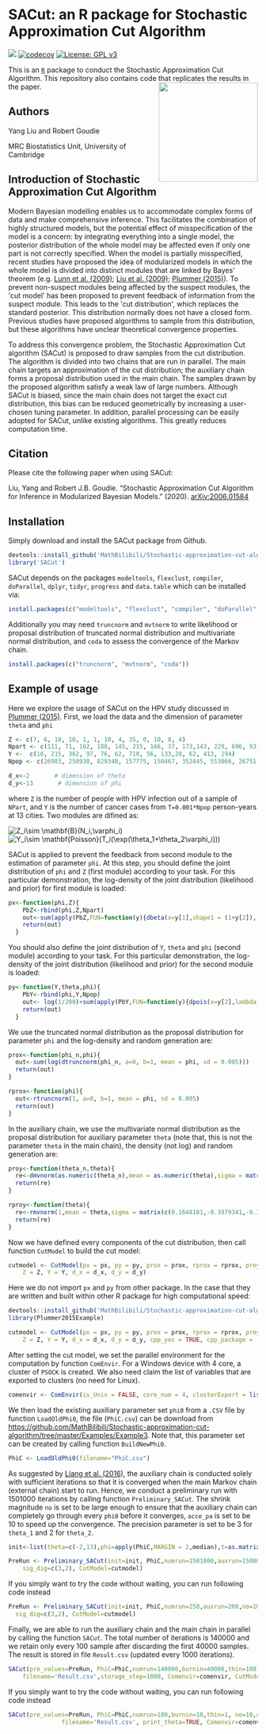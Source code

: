 # SACut: an R package for Stochastic Approximation Cut Algorithm
[![](https://travis-ci.com/MathBilibili/Stochastic-approximation-cut-algorithm.svg?branch=master)](https://travis-ci.com/MathBilibili/Stochastic-approximation-cut-algorithm)
[![codecov](https://codecov.io/gh/MathBilibili/Stochastic-approximation-cut-algorithm/branch/master/graph/badge.svg)](https://codecov.io/gh/MathBilibili/Stochastic-approximation-cut-algorithm)
[![License: GPL v3](https://img.shields.io/badge/License-GPLv3-blue.svg)](https://www.gnu.org/licenses/gpl-3.0)

This is an [`R`][R] package to conduct the Stochastic Approximation Cut Algorithm. This repository also contains code that replicates the results in the paper.
<img align="right" width="200" height="200" src="https://user-images.githubusercontent.com/24710640/81212775-495b2880-8fcd-11ea-9319-52ac4fd15f4f.png">

## Authors
Yang Liu and Robert Goudie

MRC Biostatistics Unit, University of Cambridge

## Introduction of Stochastic Approximation Cut Algorithm
Modern Bayesian modelling enables us to accommodate complex forms of data and make comprehensive inference. This facilitates the combination of highly structured models, but the potential effect of misspecification of the model is a concern: by integrating everything into a single model, the posterior distribution of the whole model may be affected even if only one part is not correctly specified. When the model is partially misspecified, recent studies have proposed the idea of modularized models in which the whole model is divided into distinct modules that are linked by Bayes' theorem (e.g. [Lunn et al. (2009)][Lunn2009]; [Liu et al. (2009)][Liu2009]; [Plummer (2015)][Plummer2015]). To prevent non-suspect modules being affected by the suspect modules, the 'cut model' has been proposed to prevent feedback of information from the suspect module. This leads to the 'cut distribution', which replaces the standard posterior. This distribution normally does not have a closed form. Previous studies have proposed algorithms to sample from this distribution, but these algorithms have unclear theoretical convergence properties.

To address this convergence problem, the Stochastic Approximation Cut algorithm (SACut) is proposed to draw samples from the cut distribution. The algorithm is divided into two chains that are run in parallel. The main chain targets an approximation of the cut distribution; the auxiliary chain forms a proposal distribution used in the main chain. The samples drawn by the proposed algorithm satisfy a weak law of large numbers. Although SACut is biased, since the main chain does not target the exact cut distribution, this bias can be reduced geometrically by increasing a user-chosen tuning parameter. In addition, parallel processing can be easily adopted for SACut, unlike existing algorithms. This greatly reduces computation time.

## Citation

Please cite the following paper when using SACut:

Liu, Yang and Robert J.B. Goudie. “Stochastic Approximation Cut Algorithm for Inference in Modularized Bayesian Models.” (2020). [	arXiv:2006.01584][arXiv]

## Installation
Simply download and install the SACut package from Github.
```r
devtools::install_github('MathBilibili/Stochastic-approximation-cut-algorithm')
library('SACut')
```

SACut depends on the packages `modeltools`, `flexclust`, `compiler`, `doParallel`, `dplyr`, `tidyr`, `progress` and `data.table` which can be installed via:
```r
install.packages(c("modeltools", "flexclust", "compiler", "doParallel", "dplyr", "tidyr","progress", "data.table"))
```

Additionally you may need `truncnorm` and `mvtnorm` to write likelihood or proposal distribution of truncated normal distribution and multivariate normal distribution, and `coda` to assess the convergence of the Markov chain.
```r
install.packages(c("truncnorm", "mvtnorm", "coda"))
```

## Example of usage
Here we explore the usage of SACut on the HPV study discussed in [Plummer (2015)][Plummer2015]. First, we load the data and the dimension of parameter `theta` and `phi`
```r
Z <- c(7, 6, 10, 10, 1, 1, 10, 4, 35, 0, 10, 8, 4)
Npart <- c(111, 71, 162, 188, 145, 215, 166, 37, 173,143, 229, 696, 93)
Y <-  c(16, 215, 362, 97, 76, 62, 710, 56, 133,28, 62, 413, 194)
Npop <- c(26983, 250930, 829348, 157775, 150467, 352445, 553066, 26751, 75815, 150302, 354993, 3683043, 507218)

d_x<-2       # dimension of theta
d_y<-13       # dimension of phi
```
where `Z` is the number of people with HPV infection out of a sample of `NPart`, and `Y` is the number of cancer cases from `T=0.001*Npop` person-years at 13 cities. Two modules are difined as:

<img src="https://latex.codecogs.com/gif.latex?Z_i\sim&space;\mathbf{B}(N_i,\varphi_i)" title="Z_i\sim \mathbf{B}(N_i,\varphi_i)" />

<img src="https://latex.codecogs.com/gif.latex?Y_i\sim&space;\mathbf{Poisson}(T_i(\exp(\theta_1&plus;\theta_2\varphi_i)))" title="Y_i\sim \mathbf{Poisson}(T_i(\exp(\theta_1+\theta_2\varphi_i)))" />

SACut is applied to prevent the feedback from second module to the estimation of parameter `phi`. At this step, you should define the joint distribution of `phi` and `Z` (first module) according to your task. For this particular demonstration, the log-density of the joint distribution (likelihood and prior) for first module is loaded:
```r
px<-function(phi,Z){
    PbZ<-rbind(phi,Z,Npart)
    out<-sum(apply(PbZ,FUN=function(y){dbeta(x=y[1],shape1 = (1+y[2]), shape2 = (1+y[3]-y[2]), log = T)},MARGIN = 2))
    return(out)
  }
```
You should also define the joint distribution of `Y`, `theta` and `phi` (second module) according to your task. For this particular demonstration, the log-density of the joint distribution (likelihood and prior) for the second module is loaded:
```r
py<-function(Y,theta,phi){
    PbY<-rbind(phi,Y,Npop)
    out<- log(1/200)+sum(apply(PbY,FUN=function(y){dpois(x=y[2],lambda = (y[3]*0.001*exp(theta[1]+theta[2]*y[1])),log = T)},MARGIN = 2))
    return(out)
  }
```
We use the truncated normal distribution as the proposal distribution for parameter `phi` and the log-density and random generation are:
```r
prox<-function(phi_n,phi){
  out<-sum(log(dtruncnorm(phi_n, a=0, b=1, mean = phi, sd = 0.005))) 
  return(out) 
}

rprox<-function(phi){
  out<-rtruncnorm(1, a=0, b=1, mean = phi, sd = 0.005)
  return(out)
}
```
In the auxiliary chain, we use the multivariate normal distribution as the proposal distribution for auxiliary parameter `theta` (note that, this is not the parameter `theta` in the main chain), the density (not log) and random generation are:
```r
proy<-function(theta_n,theta){
  re<-dmvnorm(as.numeric(theta_n),mean = as.numeric(theta),sigma = matrix(c(0.1648181,-0.3979341,-0.3979341,2.737874),ncol=2,nrow=2)/10)
  return(re)
}

rproy<-function(theta){
  re<-rmvnorm(1,mean = theta,sigma = matrix(c(0.1648181,-0.3979341,-0.3979341,2.737874),ncol=2,nrow=2)/10) %>% t()
  return(re)
}
```
Now we have defined every components of the cut distribution, then call function `CutModel` to build the cut model:
```r
cutmodel <- CutModel(px = px, py = py, prox = prox, rprox = rprox, proy = proy, rproy = rproy,
    Z = Z, Y = Y, d_x = d_x, d_y = d_y)
```
Here we do not import `px` and `py` from other package. In the case that they are written and built within other R package for high computational speed:
```r
devtools::install_github('MathBilibili/Stochastic-approximation-cut-algorithm/Examples/Example3/Plummer2015Example/')
library(Plummer2015Example)

cutmodel <- CutModel(px = px, py = py, prox = prox, rprox = rprox, proy = proy, rproy = rproy,
    Z = Z, Y = Y, d_x = d_x, d_y = d_y, cpp_yes = TRUE, cpp_package = 'Plummer2015Example')
```

After setting the cut model, we set the parallel environment for the computation by function `ComEnvir`. For a Windows device with 4 core, a cluster of `PSOCK` is created. We also need claim the list of variables that are exported to clusters (no need for Linux).
```r
comenvir <- ComEnvir(is_Unix = FALSE, core_num = 4, clusterExport = list('py','Y','Npop','dmvnorm'))
```

We then load the  existing auxiliary parameter set `phi0` from a `.CSV` file by function `LoadOldPhi0`, the file (`PhiC.csv`) can be download from <https://github.com/MathBilibili/Stochastic-approximation-cut-algorithm/tree/master/Examples/Example3>. Note that, this parameter set can be created by calling function `BuildNewPhi0`.
```r
PhiC <- LoadOldPhi0(filename="PhiC.csv")
```

As suggested by [Liang et al. (2016)][Liang2016], the auxiliary chain is conducted solely with sufficient iterations so that it is converged when the main Markov chain (external chain) start to run. Hence, we conduct a preliminary run with 1501000 iterations by calling function `Preliminary_SACut`. The shrink magnitude `no` is set to be large enough to ensure that the auxiliary chain can completely go through every `phi0` before it converges, `acce_pa` is set to be 10 to speed up the convergence. The precision parameter is set to be 3 for `theta_1` and 2 for `theta_2`.
```r
init<-list(theta=c(-2,13),phi=apply(PhiC,MARGIN = 2,median),t=as.matrix(c(-2,13)),I=1)

PreRun <- Preliminary_SACut(init=init, PhiC,numrun=1501000,auxrun=1500000,no=20000,acce_pa=10,
    sig_dig=c(3,2), CutModel=cutmodel)
```
If you simply want to try the code without waiting, you can run following code instead
```r
PreRun <- Preliminary_SACut(init=init, PhiC,numrun=250,auxrun=200,no=10,acce_pa=1,
  sig_dig=c(3,2), CutModel=cutmodel)
```

Finally, we are able to run the auxiliary chain and the main chain in parallel by calling the function `SACut`. The total number of iterations is 140000 and we retain only every 100 sample after discarding the first 40000 samples. The result is stored in file `Result.csv` (updated every 1000 iterations).
```r
SACut(pre_values=PreRun, PhiC=PhiC,numrun=140000,burnin=40000,thin=100, no=20000,acce_pa=10, sig_dig=c(3,2),
    filename='Result.csv',storage_step=1000, Comenvir=comenvir, CutModel=cutmodel)
```
If you simply want to try the code without waiting, you can run following code instead
```r
SACut(pre_values=PreRun, PhiC=PhiC,numrun=100,burnin=10,thin=1, no=10,acce_pa=1, sig_dig=c(3,2),
               filename='Result.csv', print_theta=TRUE, Comenvir=comenvir, CutModel=cutmodel)
```


[R]: http://www.r-project.org "The R Project for Statistical Computing"
[Lunn2009]:https://onlinelibrary.wiley.com/doi/10.1002/sim.3680 "The BUGS project: Evolution, critique and future directions"
[Plummer2015]:https://link.springer.com/article/10.1007/s11222-014-9503-z "Cuts in Bayesian graphical models"
[Liu2009]:https://projecteuclid.org/euclid.ba/1340370392 "Modularization in Bayesian analysis, with emphasis on analysis of computer models"
[Liang2016]:https://www.tandfonline.com/doi/full/10.1080/01621459.2015.1009072 "An Adaptive Exchange Algorithm for Sampling From Distributions With Intractable Normalizing Constants"
[arXiv]: https://arxiv.org/abs/2006.01584 "Stochastic Approximation Cut Algorithm for Inference in Modularized Bayesian Models"
